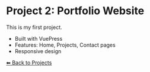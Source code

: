 # Project 2: Portfolio Website

This is my first project.  

- Built with VuePress  
- Features: Home, Projects, Contact pages  
- Responsive design  

[⬅ Back to Projects](../projects.md)
